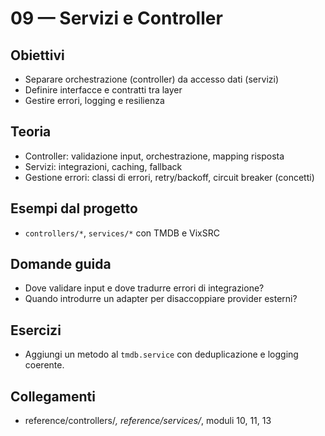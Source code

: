 # 09 — Servizi e Controller

## Obiettivi
- Separare orchestrazione (controller) da accesso dati (servizi)
- Definire interfacce e contratti tra layer
- Gestire errori, logging e resilienza

## Teoria
- Controller: validazione input, orchestrazione, mapping risposta
- Servizi: integrazioni, caching, fallback
- Gestione errori: classi di errori, retry/backoff, circuit breaker (concetti)

## Esempi dal progetto
- `controllers/*`, `services/*` con TMDB e VixSRC

## Domande guida
- Dove validare input e dove tradurre errori di integrazione?
- Quando introdurre un adapter per disaccoppiare provider esterni?

## Esercizi
- Aggiungi un metodo al `tmdb.service` con deduplicazione e logging coerente.

## Collegamenti
- reference/controllers/*, reference/services/*, moduli 10, 11, 13
